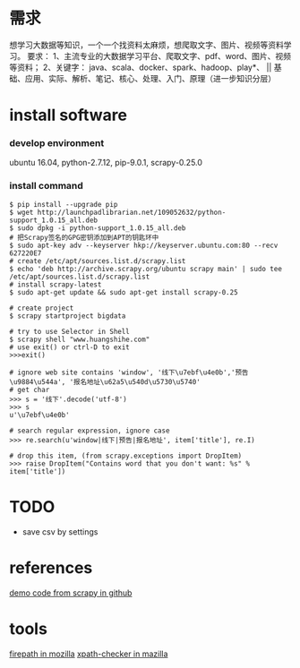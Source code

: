 # 需求
想学习大数据等知识，一个一个找资料太麻烦，想爬取文字、图片、视频等资料学习。
要求：
1、主流专业的大数据学习平台、爬取文字、pdf、word、图片、视频等资料；
2、关键字：
java、scala、docker、spark、hadoop、play*、
||
基础、应用、实际、解析、笔记、核心、处理、入门、原理（进一步知识分层）

# install software
### develop environment
ubuntu 16.04, python-2.7.12, pip-9.0.1, scrapy-0.25.0

### install command
```shell
$ pip install --upgrade pip
$ wget http://launchpadlibrarian.net/109052632/python-support_1.0.15_all.deb
$ sudo dpkg -i python-support_1.0.15_all.deb
# 把Scrapy签名的GPG密钥添加到APT的钥匙环中
$ sudo apt-key adv --keyserver hkp://keyserver.ubuntu.com:80 --recv 627220E7
# create /etc/apt/sources.list.d/scrapy.list 
$ echo 'deb http://archive.scrapy.org/ubuntu scrapy main' | sudo tee /etc/apt/sources.list.d/scrapy.list
# install scrapy-latest
$ sudo apt-get update && sudo apt-get install scrapy-0.25

# create project
$ scrapy startproject bigdata

# try to use Selector in Shell
$ scrapy shell "www.huangshihe.com"
# use exit() or ctrl-D to exit
>>>exit()
```
```shell
# ignore web site contains 'window', '线下\u7ebf\u4e0b','预告\u9884\u544a', '报名地址\u62a5\u540d\u5730\u5740'
# get char
>>> s = '线下'.decode('utf-8')
>>> s
u'\u7ebf\u4e0b'

# search regular expression, ignore case
>>> re.search(u'window|线下|预告|报名地址', item['title'], re.I)

# drop this item, (from scrapy.exceptions import DropItem)
>>> raise DropItem("Contains word that you don't want: %s" % item['title'])

```
# TODO
- save csv by settings

# references
[demo code from scrapy in github](https://github.com/scrapy/dirbot)

# tools
[firepath in mozilla](https://addons.mozilla.org/en-us/firefox/addon/firepath/)
[xpath-checker in mazilla](https://addons.mozilla.org/zh-cn/firefox/addon/xpath-checker/)

